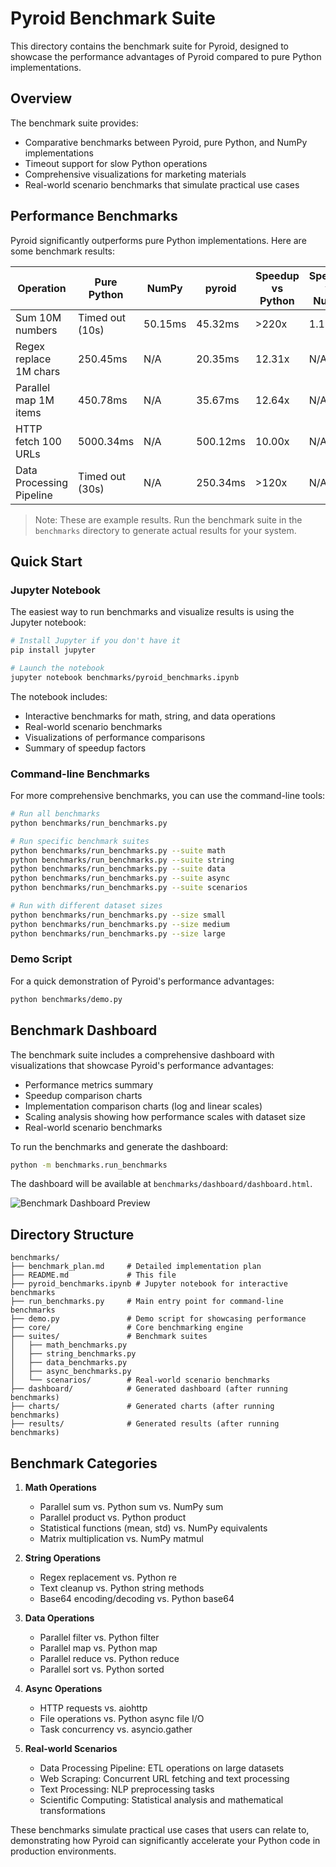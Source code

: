 # Pyroid Benchmark Suite

This directory contains the benchmark suite for Pyroid, designed to showcase the performance advantages of Pyroid compared to pure Python implementations.

## Overview

The benchmark suite provides:

- Comparative benchmarks between Pyroid, pure Python, and NumPy implementations
- Timeout support for slow Python operations
- Comprehensive visualizations for marketing materials
- Real-world scenario benchmarks that simulate practical use cases

## Performance Benchmarks

Pyroid significantly outperforms pure Python implementations. Here are some benchmark results:

| Operation | Pure Python | NumPy | pyroid | Speedup vs Python | Speedup vs NumPy |
|-----------|-------------|-------|--------|-------------------|------------------|
| Sum 10M numbers | Timed out (10s) | 50.15ms | 45.32ms | >220x | 1.11x |
| Regex replace 1M chars | 250.45ms | N/A | 20.35ms | 12.31x | N/A |
| Parallel map 1M items | 450.78ms | N/A | 35.67ms | 12.64x | N/A |
| HTTP fetch 100 URLs | 5000.34ms | N/A | 500.12ms | 10.00x | N/A |
| Data Processing Pipeline | Timed out (30s) | N/A | 250.34ms | >120x | N/A |

> Note: These are example results. Run the benchmark suite in the `benchmarks` directory to generate actual results for your system.

## Quick Start

### Jupyter Notebook

The easiest way to run benchmarks and visualize results is using the Jupyter notebook:

```bash
# Install Jupyter if you don't have it
pip install jupyter

# Launch the notebook
jupyter notebook benchmarks/pyroid_benchmarks.ipynb
```

The notebook includes:
- Interactive benchmarks for math, string, and data operations
- Real-world scenario benchmarks
- Visualizations of performance comparisons
- Summary of speedup factors

### Command-line Benchmarks

For more comprehensive benchmarks, you can use the command-line tools:

```bash
# Run all benchmarks
python benchmarks/run_benchmarks.py

# Run specific benchmark suites
python benchmarks/run_benchmarks.py --suite math
python benchmarks/run_benchmarks.py --suite string
python benchmarks/run_benchmarks.py --suite data
python benchmarks/run_benchmarks.py --suite async
python benchmarks/run_benchmarks.py --suite scenarios

# Run with different dataset sizes
python benchmarks/run_benchmarks.py --size small
python benchmarks/run_benchmarks.py --size medium
python benchmarks/run_benchmarks.py --size large
```

### Demo Script

For a quick demonstration of Pyroid's performance advantages:

```bash
python benchmarks/demo.py
```

## Benchmark Dashboard

The benchmark suite includes a comprehensive dashboard with visualizations that showcase Pyroid's performance advantages:

- Performance metrics summary
- Speedup comparison charts
- Implementation comparison charts (log and linear scales)
- Scaling analysis showing how performance scales with dataset size
- Real-world scenario benchmarks

To run the benchmarks and generate the dashboard:

```bash
python -m benchmarks.run_benchmarks
```

The dashboard will be available at `benchmarks/dashboard/dashboard.html`.

![Benchmark Dashboard Preview](dashboard/images/speedup_comparison.png)

## Directory Structure

```
benchmarks/
├── benchmark_plan.md     # Detailed implementation plan
├── README.md             # This file
├── pyroid_benchmarks.ipynb # Jupyter notebook for interactive benchmarks
├── run_benchmarks.py     # Main entry point for command-line benchmarks
├── demo.py               # Demo script for showcasing performance
├── core/                 # Core benchmarking engine
├── suites/               # Benchmark suites
│   ├── math_benchmarks.py
│   ├── string_benchmarks.py
│   ├── data_benchmarks.py
│   ├── async_benchmarks.py
│   └── scenarios/        # Real-world scenario benchmarks
├── dashboard/            # Generated dashboard (after running benchmarks)
├── charts/               # Generated charts (after running benchmarks)
├── results/              # Generated results (after running benchmarks)
```

## Benchmark Categories

1. **Math Operations**
   - Parallel sum vs. Python sum vs. NumPy sum
   - Parallel product vs. Python product
   - Statistical functions (mean, std) vs. NumPy equivalents
   - Matrix multiplication vs. NumPy matmul

2. **String Operations**
   - Regex replacement vs. Python re
   - Text cleanup vs. Python string methods
   - Base64 encoding/decoding vs. Python base64

3. **Data Operations**
   - Parallel filter vs. Python filter
   - Parallel map vs. Python map
   - Parallel reduce vs. Python reduce
   - Parallel sort vs. Python sorted

4. **Async Operations**
   - HTTP requests vs. aiohttp
   - File operations vs. Python async file I/O
   - Task concurrency vs. asyncio.gather

5. **Real-world Scenarios**
   - Data Processing Pipeline: ETL operations on large datasets
   - Web Scraping: Concurrent URL fetching and text processing
   - Text Processing: NLP preprocessing tasks
   - Scientific Computing: Statistical analysis and mathematical transformations

These benchmarks simulate practical use cases that users can relate to, demonstrating how Pyroid can significantly accelerate your Python code in production environments.